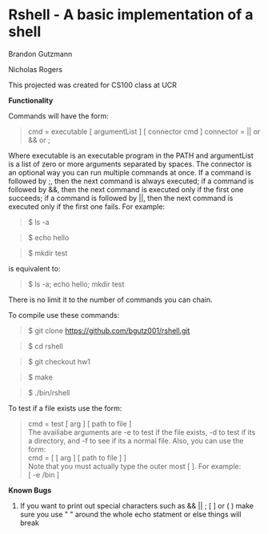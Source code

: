 # Rshell - A basic implementation of a shell 

Brandon Gutzmann  

Nicholas Rogers   

This projected was created for CS100 class at UCR

**Functionality**

Commands will have the form:
> cmd = executable [ argumentList ] [ connector cmd ]
connector = || or && or ;

Where executable is an executable program in the PATH and argumentList is a list of zero
or more arguments separated by spaces. The connector is an optional way you can run multiple
commands at once. If a command is followed by ;, then the next command is always executed;
if a command is followed by &&, then the next command is executed only if the first one
succeeds; if a command is followed by ||, then the next command is executed only if the first
one fails. For example:

> $ ls -a  

> $ echo hello   

> $ mkdir test

is equivalent to:

> $ ls -a; echo hello; mkdir test

There is no limit it to the number of commands you can chain.

To compile use these commands:

> $ git clone https://github.com/bgutz001/rshell.git   

> $ cd rshell  

> $ git checkout hw1    

> $ make    

> $ ./bin/rshell

To test if a file exists use the form:  
> cmd = test [ arg ] [ path to file ]  
The availiabe arguments are -e to test if the file exists, -d to test if its a directory, and -f to see if its a normal
file. Also, you can use the form:  
> cmd = [ [ arg ] [ path to file ] ]  
Note that you must actually type the outer most [ ]. For example:  
> [ -e /bin ]  


**Known Bugs**

1. If you want to print out special characters such as && || ; [ ] or ( ) make sure you use " " around the whole echo
statment or else things will break
